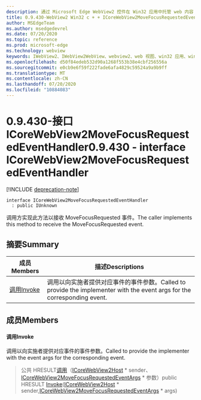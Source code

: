 ```yaml
---
description: 通过 Microsoft Edge WebView2 控件在 Win32 应用中托管 web 内容
title: 0.9.430-WebView2 Win32 c + + ICoreWebView2MoveFocusRequestedEventHandler
author: MSEdgeTeam
ms.author: msedgedevrel
ms.date: 07/20/2020
ms.topic: reference
ms.prod: microsoft-edge
ms.technology: webview
keywords: IWebView2、IWebView2WebView、webview2、web 视图、win32 应用、win32、edge、ICoreWebView2、ICoreWebView2Host、浏览器控件、边缘 html
ms.openlocfilehash: d50f84edeb532d90a1268f553b38e4cbf256556a
ms.sourcegitcommit: e0cb9e6f59f222fade6afa4829c59524a9a9b9ff
ms.translationtype: MT
ms.contentlocale: zh-CN
ms.lasthandoff: 07/20/2020
ms.locfileid: "10884083"
---
```

# <span data-ttu-id="6f679-104">0.9.430-接口 ICoreWebView2MoveFocusRequestedEventHandler</span><span class="sxs-lookup"><span data-stu-id="6f679-104">0.9.430 - interface ICoreWebView2MoveFocusRequestedEventHandler</span></span> 

[!INCLUDE [deprecation-note](../../includes/deprecation-note.md)]

```
interface ICoreWebView2MoveFocusRequestedEventHandler
  : public IUnknown
```

<span data-ttu-id="6f679-105">调用方实现此方法以接收 MoveFocusRequested 事件。</span><span class="sxs-lookup"><span data-stu-id="6f679-105">The caller implements this method to receive the MoveFocusRequested event.</span></span>

## <span data-ttu-id="6f679-106">摘要</span><span class="sxs-lookup"><span data-stu-id="6f679-106">Summary</span></span>

 <span data-ttu-id="6f679-107">成员</span><span class="sxs-lookup"><span data-stu-id="6f679-107">Members</span></span>                        | <span data-ttu-id="6f679-108">描述</span><span class="sxs-lookup"><span data-stu-id="6f679-108">Descriptions</span></span>
--------------------------------|---------------------------------------------
[<span data-ttu-id="6f679-109">调用</span><span class="sxs-lookup"><span data-stu-id="6f679-109">Invoke</span></span>](#invoke) | <span data-ttu-id="6f679-110">调用以向实施者提供对应事件的事件参数。</span><span class="sxs-lookup"><span data-stu-id="6f679-110">Called to provide the implementer with the event args for the corresponding event.</span></span>

## <span data-ttu-id="6f679-111">成员</span><span class="sxs-lookup"><span data-stu-id="6f679-111">Members</span></span>

#### <span data-ttu-id="6f679-112">调用</span><span class="sxs-lookup"><span data-stu-id="6f679-112">Invoke</span></span> 

<span data-ttu-id="6f679-113">调用以向实施者提供对应事件的事件参数。</span><span class="sxs-lookup"><span data-stu-id="6f679-113">Called to provide the implementer with the event args for the corresponding event.</span></span>

> <span data-ttu-id="6f679-114">公共 HRESULT[调用](#invoke)（[ICoreWebView2Host](ICoreWebView2Host.md) \* sender、[ICoreWebView2MoveFocusRequestedEventArgs](ICoreWebView2MoveFocusRequestedEventArgs.md) \* 参数）</span><span class="sxs-lookup"><span data-stu-id="6f679-114">public HRESULT [Invoke](#invoke)([ICoreWebView2Host](ICoreWebView2Host.md) \* sender,[ICoreWebView2MoveFocusRequestedEventArgs](ICoreWebView2MoveFocusRequestedEventArgs.md) \* args)</span></span>

